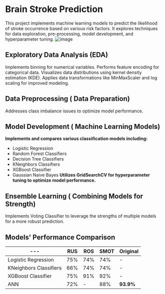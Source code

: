 # Brain Stroke Prediction
This project implements machine learning models to predict the likelihood of stroke occurrence based on various risk factors. It explores techniques for data exploration, pre-processing, model development, and hyperparameter tuning.
![image](https://github.com/sarax0/brain-stroke-prediction/assets/122404545/7378db45-6702-4580-9634-2cec7edc2ff5)

## Exploratory Data Analysis (EDA)
Implements binning for numerical variables.
Performs feature encoding for categorical data.
Visualizes data distributions using kernel density estimation (KDE).
Applies data transformations like MinMaxScaler and log scaling for improved modeling.

## Data Preprocessing ( Data Preparation)
Addresses class imbalance issues to optimize model performance.

## Model Development ( Machine Learning Models)
**Implements and compares various classification models including:**
- Logistic Regression
- Random Forest Classifiers
- Decision Tree Classifiers
- KNeighbors Classifiers
- XGBoost Classifier
- Gaussian Naive Bayes
**Utilizes GridSearchCV for hyperparameter tuning to optimize model performance.**

## Ensemble Learning ( Combining Models for Strength)
Implements Voting Classifier to leverage the strengths of multiple models for a more robust prediction.
## Models' Performance Comparison
| --- | RUS | ROS | SMOT| Original|
| --- | --- |---|---|---|
| Logistic Regression | 75% | 74% | 74% | - |
| KNeighbors Classifiers | 66% | 74% | 74% | - |
| XGBoost Classifier | 75% | 91% | 92% | - |
| ANN |72%|-|88%|**93.9%**|
